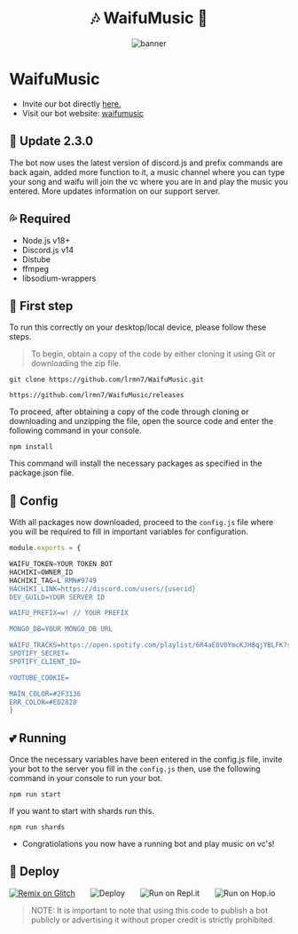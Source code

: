 <h1 align="center">🎶 WaifuMusic 🎵</h1>

<div style="text-align: center;">
    <img src="https://res.cloudinary.com/lrmn/image/upload/v1685995050/waifumusic_vymb5w.gif" alt="banner">
</div>


# WaifuMusic
- Invite our bot directly [here.](https://discord.com/api/oauth2/authorize?client_id=1091257209469546566&permissions=8&scope=bot%20applications.commands)
- Visit our bot website: [waifumusic](https://waifu-music.is-a.fun)

## 💨 Update 2.3.0

The bot now uses the latest version of discord.js and prefix commands are back again, added more function to it, a music channel where you can type your song and waifu will join the vc where you are in and play the music you entered. More updates information on our support server.

## 💦 Required

- Node.js v18+
- Discord.js v14
- Distube
- ffmpeg
- libsodium-wrappers

## 🔰 First step

To run this correctly on your desktop/local device, please follow these steps.

> To begin, obtain a copy of the code by either cloning it using Git or downloading the zip file.
```
git clone https://github.com/lrmn7/WaifuMusic.git
```
```
https://github.com/lrmn7/WaifuMusic/releases
```
To proceed, after obtaining a copy of the code through cloning or downloading and unzipping the file, open the source code and enter the following command in your console.
```
npm install
```
This command will install the necessary packages as specified in the package.json file.

## 💠 Config

With all packages now downloaded, proceed to the `config.js` file where you will be required to fill in important variables for configuration.
```js
module.exports = {

WAIFU_TOKEN=YOUR TOKEN BOT
HACHIKI=OWNER_ID
HACHIKI_TAG=L`RMN#9749
HACHIKI_LINK=https://discord.com/users/{userid}
DEV_GUILD=YOUR SERVER ID

WAIFU_PREFIX=w! // YOUR PREFIX

MONGO_DB=YOUR MONGO_DB URL

WAIFU_TRACKS=https://open.spotify.com/playlist/6R4aE0V0YmcKJH8qjYBLFK?si=6523d3a5d4b446fd
SPOTIFY_SECRET=
SPOTIFY_CLIENT_ID=

YOUTUBE_COOKIE=

MAIN_COLOR=#2F3136
ERR_COLOR=#ED2828
}
```
## 💕 Running
Once the necessary variables have been entered in the config.js file, invite your bot to the server you fill in the `config.js` then, use the following command in your console to run your bot.
```
npm run start
```
If you want to start with shards run this.
```
npm run shards
```
- Congratiolations you now have a running bot and play music on vc's!

## 💫 Deploy

[![Remix on Glitch](https://cdn.glitch.com/2703baf2-b643-4da7-ab91-7ee2a2d00b5b%2Fremix-button.svg)](https://replit.com/@LRMN/waifumusic?v=1)&nbsp;&nbsp;&nbsp;&nbsp;&nbsp;&nbsp;
![Deploy](https://www.herokucdn.com/deploy/button.svg)&nbsp;&nbsp;&nbsp;&nbsp;&nbsp;&nbsp;
![Run on Repl.it](https://repl.it/badge/github/lrmn7/WaifuMusic)&nbsp;&nbsp;&nbsp;&nbsp;&nbsp;&nbsp;
![Run on Hop.io](https://res.cloudinary.com/lrmn/image/upload/c_scale,w_80/v1685977085/lzZYjpqm_400x400_kwtfxu.png)

> NOTE: It is important to note that using this code to publish a bot publicly or advertising it without proper credit is strictly prohibited.
